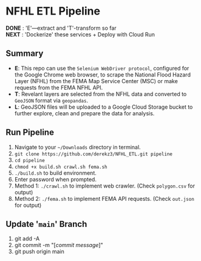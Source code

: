 # NFHL ETL Pipeline  


**DONE** : 'E'—extract and 'T'-transform so far  
**NEXT** : 'Dockerize' these services + Deploy with Cloud Run


## Summary

- **E**: This repo can use the `Selenium WebDriver protocol`, configured for the Google Chrome web browser, to scrape the National Flood Hazard Layer (NFHL) from the FEMA Map Service Center (MSC) or make requests from the FEMA NFHL API.  
- **T**: Revelant layers are selected from the NFHL data and converted to `GeoJSON` format via `geopandas`.  
- **L**: GeoJSON files will be uploaded to a Google Cloud Storage bucket to further explore, clean and prepare the data for analysis.


## Run Pipeline

1. Navigate to your `~/Downloads` directory in terminal.
2. `git clone https://github.com/derekz3/NFHL_ETL.git pipeline`
3. `cd pipeline`
4. `chmod +x build.sh crawl.sh fema.sh`
5. `./build.sh` to build environment.
6. Enter password when prompted.
7. Method 1: `./crawl.sh` to implement web crawler. (Check `polygon.csv` for output)
8. Method 2: `./fema.sh` to implement FEMA API requests. (Check `out.json` for output)


## Update '`main`' Branch

1. git add -A
2. git commit -m "[*commit message*]"
3. git push origin main